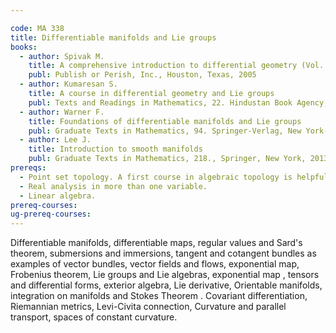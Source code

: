 ```yaml
---

code: MA 338
title: Differentiable manifolds and Lie groups
books:
  - author: Spivak M.
    title: A comprehensive introduction to differential geometry (Vol. 1) (3rd Ed.)    
    publ: Publish or Perish, Inc., Houston, Texas, 2005
  - author: Kumaresan S.
    title: A course in differential geometry and Lie groups
    publ: Texts and Readings in Mathematics, 22. Hindustan Book Agency, New Delhi, 2002
  - author: Warner F.
    title: Foundations of differentiable manifolds and Lie groups
    publ: Graduate Texts in Mathematics, 94. Springer-Verlag, New York-Berlin, 1983
  - author: Lee J.
    title: Introduction to smooth manifolds
    publ: Graduate Texts in Mathematics, 218., Springer, New York, 2013
prereqs:
  - Point set topology. A first course in algebraic topology is helpful but not necessary.
  - Real analysis in more than one variable.
  - Linear algebra.
prereq-courses: 
ug-prereq-courses: 
---
```



Differentiable manifolds, differentiable maps, regular values and Sard's theorem, submersions and immersions, tangent and cotangent bundles as examples of vector bundles, vector fields and flows, exponential map, Frobenius theorem, Lie groups and Lie algebras, exponential map , tensors and differential forms, exterior algebra, Lie derivative, Orientable manifolds, integration on manifolds and
Stokes Theorem . Covariant differentiation, Riemannian metrics, Levi-Civita connection, Curvature and parallel transport, spaces of constant curvature.
